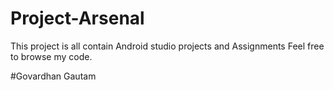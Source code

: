 # Project-Arsenal
This project is all contain Android studio projects and Assignments Feel free to browse my code.

#Govardhan Gautam
